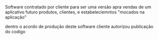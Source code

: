 Software contratado por cliente para ser uma versão apra vendas de um aplicativo futuro 
produtos, clientes, e estabeleciemntos "mocados na aplicação"



dentro o acordo de produção deste software cliente autorizou publicação do codigo 
